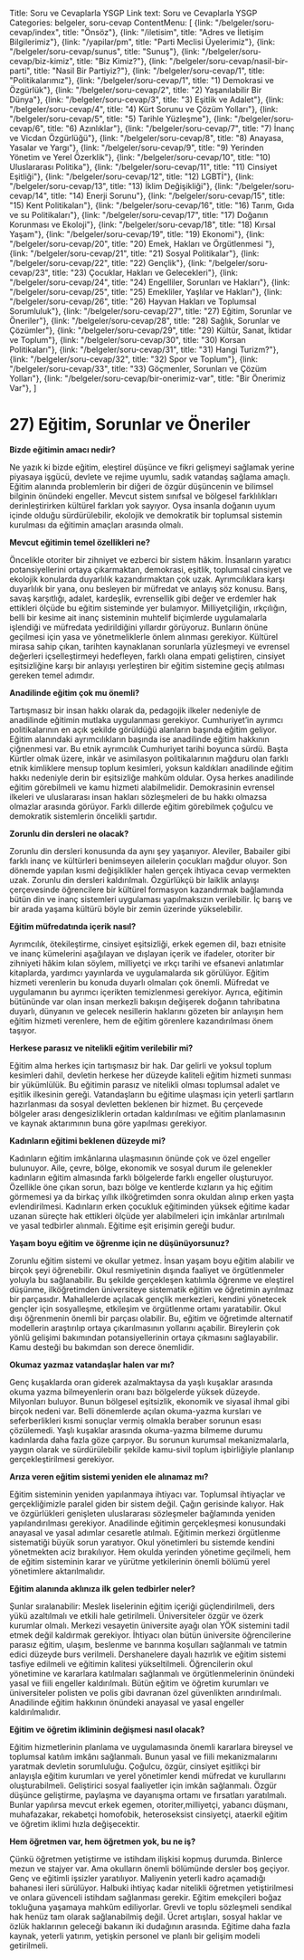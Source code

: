 Title: Soru ve Cevaplarla YSGP
Link text: Soru ve Cevaplarla YSGP
Categories: belgeler, soru-cevap
ContentMenu: [
  {link: "/belgeler/soru-cevap/index", title: "Önsöz"},
  {link: "/iletisim", title: "Adres ve İletişim Bilgilerimiz"},
  {link: "/yapilar/pm", title: "Parti Meclisi Üyelerimiz"},
  {link: "/belgeler/soru-cevap/sunus", title: "Sunuş"},
  {link: "/belgeler/soru-cevap/biz-kimiz", title: "Biz Kimiz?"},
  {link: "/belgeler/soru-cevap/nasil-bir-parti", title: "Nasil Bir Partiyiz?"},
  {link: "/belgeler/soru-cevap/1", title: "Politikalarımız"},
  {link: "/belgeler/soru-cevap/1", title: "1) Demokrasi ve Özgürlük"},
  {link: "/belgeler/soru-cevap/2", title: "2) Yaşanılabilir Bir Dünya"},
  {link: "/belgeler/soru-cevap/3", title: "3) Eşitlik ve Adalet"},
  {link: "/belgeler/soru-cevap/4", title: "4) Kürt Sorunu ve Çözüm Yolları"},
  {link: "/belgeler/soru-cevap/5", title: "5) Tarihle Yüzleşme"},
  {link: "/belgeler/soru-cevap/6", title: "6) Azınlıklar"},
  {link: "/belgeler/soru-cevap/7", title: "7) İnanç ve Vicdan Özgürlüğü"},
  {link: "/belgeler/soru-cevap/8", title: "8) Anayasa, Yasalar ve Yargı"},
  {link: "/belgeler/soru-cevap/9", title: "9) Yerinden Yönetim ve Yerel Özerklik"},
  {link: "/belgeler/soru-cevap/10", title: "10) Uluslararası Politika"},
  {link: "/belgeler/soru-cevap/11", title: "11) Cinsiyet Eşitliği"},
  {link: "/belgeler/soru-cevap/12", title: "12) LGBTİ"},
  {link: "/belgeler/soru-cevap/13", title: "13) İklim Değişikliği"},
  {link: "/belgeler/soru-cevap/14", title: "14) Enerji Sorunu"},
  {link: "/belgeler/soru-cevap/15", title: "15) Kent Politikaları"},
  {link: "/belgeler/soru-cevap/16", title: "16) Tarım, Gıda ve su Politikaları"},
  {link: "/belgeler/soru-cevap/17", title: "17) Doğanın Korunması ve Ekoloji"},
  {link: "/belgeler/soru-cevap/18", title: "18) Kırsal Yaşam"},
  {link: "/belgeler/soru-cevap/19", title: "19) Ekonomi"},
  {link: "/belgeler/soru-cevap/20", title: "20) Emek, Hakları ve Örgütlenmesi
"},
  {link: "/belgeler/soru-cevap/21", title: "21) Sosyal Politikalar"},
  {link: "/belgeler/soru-cevap/22", title: "22) Gençlik"},
  {link: "/belgeler/soru-cevap/23", title: "23) Çocuklar, Hakları ve Gelecekleri"},
  {link: "/belgeler/soru-cevap/24", title: "24) Engelliler, Sorunları ve Hakları"},
  {link: "/belgeler/soru-cevap/25", title: "25) Emekliler, Yaşlılar ve Hakları"},
  {link: "/belgeler/soru-cevap/26", title: "26) Hayvan Hakları ve Toplumsal Sorumluluk"},
  {link: "/belgeler/soru-cevap/27", title: "27) Eğitim, Sorunlar ve Öneriler"},
  {link: "/belgeler/soru-cevap/28", title: "28) Sağlık, Sorunlar ve Çözümler"},
  {link: "/belgeler/soru-cevap/29", title: "29) Kültür, Sanat, İktidar ve Toplum"},
  {link: "/belgeler/soru-cevap/30", title: "30) Korsan Politikaları"},
  {link: "/belgeler/soru-cevap/31", title: "31) Hangi Turizm?"},
  {link: "/belgeler/soru-cevap/32", title: "32) Spor ve Toplum"},
  {link: "/belgeler/soru-cevap/33", title: "33) Göçmenler, Sorunları ve Çözüm Yolları"},
  {link: "/belgeler/soru-cevap/bir-onerimiz-var", title: "Bir Önerimiz Var"},
  ]


# 27) Eğitim, Sorunlar ve Öneriler

**Bizde eğitimin amacı nedir?**

Ne yazık ki bizde eğitim, eleştirel düşünce ve fikri gelişmeyi sağlamak yerine piyasaya işgücü, devlete ve rejime uyumlu, sadık vatandaş sağlama amaçlı. Eğitim alanında problemlerin bir diğeri de özgür düşüncenin ve bilimsel bilginin önündeki engeller. Mevcut sistem sınıfsal ve bölgesel farklılıkları derinleştirirken kültürel farkları yok sayıyor. Oysa insanla doğanın uyum içinde olduğu sürdürülebilir, ekolojik ve demokratik bir toplumsal sistemin kurulması da eğitimin amaçları arasında olmalı.

**Mevcut eğitimin temel özellikleri ne?**

Öncelikle otoriter bir zihniyet ve ezberci bir sistem hâkim. İnsanların yaratıcı potansiyellerini ortaya çıkarmaktan, demokrasi, eşitlik, toplumsal cinsiyet ve ekolojik konularda duyarlılık kazandırmaktan çok uzak. Ayrımcılıklara karşı duyarlılık bir yana, onu besleyen bir müfredat ve anlayış söz konusu. Barış, savaş karşıtlığı, adalet, kardeşlik, evrensellik gibi değer ve erdemler hak ettikleri ölçüde bu eğitim sisteminde yer bulamıyor. Milliyetçiliğin, ırkçılığın, belli bir kesime ait inanç sisteminin muhtelif biçimlerde uygulamalarla işlendiği ve müfredata yedirildiğini yıllardır görüyoruz. Bunların önüne geçilmesi için yasa ve yönetmeliklerle önlem alınması gerekiyor. Kültürel mirasa sahip çıkan, tarihten kaynaklanan sorunlarla yüzleşmeyi ve evrensel değerleri içselleştirmeyi hedefleyen, farklı olana empati geliştiren, cinsiyet eşitsizliğine karşı bir anlayışı yerleştiren bir eğitim sistemine geçiş atılması gereken temel adımdır.

**Anadilinde eğitim çok mu önemli?**

Tartışmasız bir insan hakkı olarak da, pedagojik ilkeler nedeniyle de anadilinde eğitimin mutlaka uygulanması gerekiyor. Cumhuriyet’in ayrımcı politikalarının en açık şekilde görüldüğü alanların başında eğitim geliyor. Eğitim alanındaki ayrımcılıkların başında ise anadilinde eğitim hakkının çiğnenmesi var. Bu etnik ayrımcılık Cumhuriyet tarihi boyunca sürdü. Başta Kürtler olmak üzere, inkâr ve asimilasyon politikalarının mağduru olan farklı etnik kimliklere mensup toplum kesimleri, yoksun kaldıkları anadilinde eğitim hakkı nedeniyle derin bir eşitsizliğe mahkûm oldular. Oysa herkes anadilinde eğitim görebilmeli ve kamu hizmeti alabilmelidir. Demokrasinin evrensel ilkeleri ve uluslararası insan hakları sözleşmeleri de bu hakkı olmazsa olmazlar arasında görüyor.  Farklı dillerde eğitim görebilmek çoğulcu ve demokratik sistemlerin öncelikli şartıdır.

**Zorunlu din dersleri ne olacak?**

Zorunlu din dersleri konusunda da aynı şey yaşanıyor. Aleviler, Babailer gibi farklı inanç ve kültürleri benimseyen ailelerin çocukları mağdur oluyor. Son dönemde yapılan kısmi değişiklikler halen gerçek ihtiyaca cevap vermekten uzak. Zorunlu din dersleri kaldırılmalı. Özgürlükçü bir laiklik anlayışı çerçevesinde öğrencilere bir kültürel formasyon kazandırmak bağlamında bütün din ve inanç sistemleri uygulaması yapılmaksızın verilebilir. İç barış ve bir arada yaşama kültürü böyle bir zemin üzerinde yükselebilir.

**Eğitim müfredatında içerik nasıl?**
 
Ayrımcılık, ötekileştirme, cinsiyet eşitsizliği, erkek egemen dil, bazı etnisite ve inanç kümelerini aşağılayan ve dışlayan içerik ve ifadeler, otoriter bir zihniyeti hâkim kılan söylem, milliyetçi ve ırkçı tarihi ve efsanevi anlatımlar kitaplarda, yardımcı yayınlarda ve uygulamalarda sık görülüyor. Eğitim hizmeti verenlerin bu konuda duyarlı olmaları çok önemli. Müfredat ve uygulamanın bu ayrımcı içerikten temizlenmesi gerekiyor. Ayrıca, eğitimin bütününde var olan insan merkezli bakışın değişerek doğanın tahribatına duyarlı, dünyanın ve gelecek nesillerin haklarını gözeten bir anlayışın hem eğitim hizmeti verenlere, hem de eğitim görenlere kazandırılması önem taşıyor.

**Herkese parasız ve nitelikli eğitim verilebilir mi?**
 
Eğitim alma herkes için tartışmasız bir hak. Dar gelirli ve yoksul toplum kesimleri dahil, devletin herkese her düzeyde kaliteli eğitim hizmeti sunması bir yükümlülük.  Bu eğitimin parasız ve nitelikli olması toplumsal adalet ve eşitlik ilkesinin gereği.  Vatandaşların bu eğitime ulaşması için yeterli şartların hazırlanması da sosyal devletten beklenen bir hizmet. Bu çerçevede bölgeler arası dengesizliklerin ortadan kaldırılması ve eğitim planlamasının ve kaynak aktarımının buna göre yapılması gerekiyor.

**Kadınların eğitimi beklenen düzeyde mi?**

Kadınların eğitim imkânlarına ulaşmasının önünde çok ve özel engeller bulunuyor. Aile, çevre, bölge, ekonomik ve sosyal durum ile gelenekler kadınların eğitim almasında farklı bölgelerde farklı engeller oluşturuyor. Özellikle öne çıkan sorun, bazı bölge ve kentlerde kızların ya hiç eğitim görmemesi ya da birkaç yıllık ilköğretimden sonra okuldan alınıp erken yaşta evlendirilmesi. Kadınların erken çocukluk eğitiminden yüksek eğitime kadar uzanan süreçte hak ettikleri ölçüde yer alabilmeleri için imkânlar artırılmalı ve yasal tedbirler alınmalı. Eğitime eşit erişimin gereği budur.

**Yaşam boyu eğitim ve öğrenme için ne düşünüyorsunuz?**

Zorunlu eğitim sistemi ve okullar yetmez. İnsan yaşam boyu eğitim alabilir ve birçok şeyi öğrenebilir. Okul resmiyetinin dışında faaliyet ve örgütlenmeler yoluyla bu sağlanabilir. Bu şekilde gerçekleşen katılımla öğrenme ve eleştirel düşünme, ilköğretimden üniversiteye sistematik eğitim ve öğretimin ayrılmaz bir parçasıdır. Mahallelerde açılacak gençlik merkezleri, kendini yönetecek gençler için sosyalleşme, etkileşim ve örgütlenme ortamı yaratabilir. Okul dışı öğrenmenin önemli bir parçası olabilir. Bu, eğitim ve öğretimde alternatif modellerin araştırılıp ortaya çıkarılmasının yollarını açabilir. Bireylerin çok yönlü gelişimi bakımından potansiyellerinin ortaya çıkmasını sağlayabilir. Kamu desteği bu bakımdan son derece önemlidir.

**Okumaz yazmaz vatandaşlar halen var mı?**
 
Genç kuşaklarda oran giderek azalmaktaysa da yaşlı kuşaklar arasında okuma yazma bilmeyenlerin oranı bazı bölgelerde yüksek düzeyde. Milyonları buluyor. Bunun bölgesel eşitsizlik, ekonomik ve siyasal ihmal gibi birçok nedeni var. Belli dönemlerde açılan okuma-yazma kursları ve seferberlikleri kısmi sonuçlar vermiş olmakla beraber sorunun esası çözülemedi. Yaşlı kuşaklar arasında okuma-yazma bilmeme durumu kadınlarda daha fazla göze çarpıyor. Bu sorunun kurumsal mekanizmalarla, yaygın olarak ve sürdürülebilir şekilde kamu-sivil toplum işbirliğiyle planlanıp gerçekleştirilmesi gerekiyor. 

**Arıza veren eğitim sistemi yeniden ele alınamaz mı?**
 
Eğitim sisteminin yeniden yapılanmaya ihtiyacı var. Toplumsal ihtiyaçlar ve gerçekliğimizle paralel giden bir sistem değil. Çağın gerisinde kalıyor. Hak ve özgürlükleri genişleten uluslararası sözleşmeler bağlamında yeniden yapılandırılması gerekiyor. Anadilinde eğitimin gerçekleşmesi konusundaki anayasal ve yasal adımlar cesaretle atılmalı. Eğitimin merkezi örgütlenme sistematiği büyük sorun yaratıyor. Okul yönetimleri bu sistemde kendini yönetmekten aciz bırakılıyor. Hem okulda yerinden yönetime geçilmeli, hem de eğitim sisteminin karar ve yürütme yetkilerinin önemli bölümü yerel yönetimlere aktarılmalıdır. 

**Eğitim alanında aklınıza ilk gelen tedbirler neler?**

Şunlar sıralanabilir: Meslek liselerinin eğitim içeriği güçlendirilmeli, ders yükü azaltılmalı ve etkili hale getirilmeli. Üniversiteler özgür ve özerk kurumlar olmalı. Merkezi vesayetin üniversite ayağı olan YÖK sistemini tadil etmek değil kaldırmak gerekiyor. İhtiyacı olan bütün üniversite öğrencilerine parasız eğitim, ulaşım, beslenme ve barınma koşulları sağlanmalı ve tatmin edici düzeyde burs verilmeli. Dershanelere dayalı hazırlık ve eğitim sistemi tasfiye edilmeli ve eğitimin kalitesi yükseltilmeli.  Öğrencilerin okul yönetimine ve kararlara katılmaları sağlanmalı ve örgütlenmelerinin önündeki yasal ve fiili engeller kaldırılmalı. Bütün eğitim ve öğretim kurumları ve üniversiteler polisten ve polis gibi davranan özel güvenlikten arındırılmalı. Anadilinde eğitim hakkının önündeki anayasal ve yasal engeller kaldırılmalıdır.  

**Eğitim ve öğretim ikliminin değişmesi nasıl olacak?**
 
Eğitim hizmetlerinin planlama ve uygulamasında önemli kararlara bireysel ve toplumsal katılım imkânı sağlanmalı. Bunun yasal ve fiili mekanizmalarını yaratmak devletin sorumluluğu. Çoğulcu, özgür, cinsiyet eşitlikçi bir anlayışla eğitim kurumları ve yerel yönetimler kendi müfredat ve kurullarını oluşturabilmeli. Geliştirici sosyal faaliyetler için imkân sağlanmalı. Özgür düşünce geliştirme, paylaşma ve dayanışma ortamı ve fırsatları yaratılmalı. Bunlar yapılırsa mevcut erkek egemen, otoriter,milliyetçi, yabancı düşmanı, muhafazakar, rekabetçi homofobik, heteroseksist cinsiyetçi, ataerkil  eğitim ve öğretim iklimi hızla değişecektir.

**Hem öğretmen var, hem öğretmen yok, bu ne iş?**
 
Çünkü öğretmen yetiştirme ve istihdam ilişkisi kopmuş durumda. Binlerce mezun ve stajyer var. Ama okulların önemli bölümünde dersler boş geçiyor. Genç ve eğitimli işsizler yaratılıyor. Maliyenin yeterli kadro açamadığı bahanesi ileri sürülüyor. Halbuki ihtiyaç kadar nitelikli öğretmen yetiştirilmesi ve onlara güvenceli istihdam sağlanması gerekir. Eğitim emekçileri boğaz tokluğuna yaşamaya mahkûm ediliyorlar. Grevli ve toplu sözleşmeli sendikal hak henüz tam olarak sağlanabilmiş değil. Ücret artışları, sosyal haklar ve özlük haklarının geleceği bakanın iki dudağının arasında. Eğitime daha fazla kaynak, yeterli yatırım, yetişkin personel ve planlı bir gelişim modeli getirilmeli.